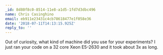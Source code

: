 ```yaml
---
_id: 8d80f8c0-8514-11e8-a1d5-1fd7d3dbc496
name: Chris Casinghino
email: eb911e23431c4cb78618477e1f058e36
date: '2018-07-11T14:13:15.925Z'
reply_to: ''
---
```

Out of curiosity, what kind of machine did you use for your experiments?  I just ran your code on a 32 core Xeon E5-2630 and it took about 3x as long.
